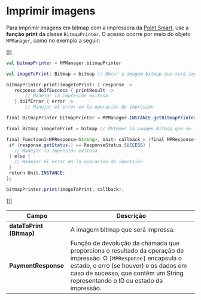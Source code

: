 # Imprimir imagens

Para imprimir imagens em bitmap com a impressora da [Point Smart](/developers/pt/docs/mp-point/landing), use a **função print** da classe `BitmapPrinter`. O acesso ocorre por meio do objeto `MPManager`, como no exemplo a seguir:

[[[
```kotlin
val bitmapPrinter = MPManager.bitmapPrinter

val imageToPrint: Bitmap = bitmap // Obter a imagem bitmap que será impressa

bitmapPrinter.print(imageToPrint) { response ->
   response.doIfSuccess { printResult ->
       // Manejar la impresión exitosa
   }.doIfError { error ->
       // Manejar el error en la operación de impresión
```
```java
final BitmapPrinter bitmapPrinter = MPManager.INSTANCE.getBitmapPrinter();

final Bitmap imageToPrint = bitmap // Obtener la imagen Bitmap que se imprimirá

final Function1<MPResponse<String>, Unit> callback = (final MPResponse<String> response) -> {
 if (response.getStatus() == ResponseStatus.SUCCESS) {
   // Manejar la impresión exitosa
 } else {
   // Manejar el error en la operación de impresión
 }
 return Unit.INSTANCE;
};

bitmapPrinter.print(imageToPrint, callback);
```
]]]

|Campo|Descrição|
|---|---|
|**dataToPrint (Bitmap)**| A imagem bitmap que será impressa.|
|**PaymentResponse**| Função de devolução da chamada que proporciona o resultado da operação de impressão. O `[MPResponse]` encapsula o estado, o erro (se houver) e os dados em caso de sucesso, que contêm um String representando o ID ou estado da impressão.|